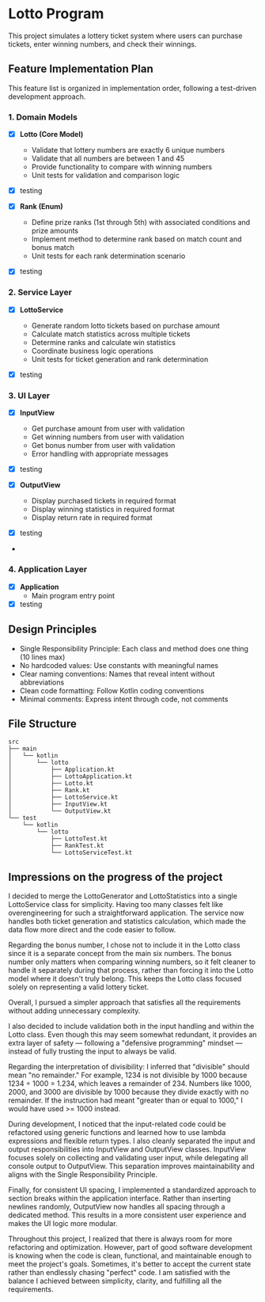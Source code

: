 # Lotto Program

This project simulates a lottery ticket system where users can purchase tickets, enter winning numbers, and check their winnings.

## Feature Implementation Plan

This feature list is organized in implementation order, following a test-driven development approach.

### 1. Domain Models

- [x] **Lotto (Core Model)**
  - Validate that lottery numbers are exactly 6 unique numbers
  - Validate that all numbers are between 1 and 45
  - Provide functionality to compare with winning numbers
  - Unit tests for validation and comparison logic

- [x] testing

- [x] **Rank (Enum)**
  - Define prize ranks (1st through 5th) with associated conditions and prize amounts
  - Implement method to determine rank based on match count and bonus match
  - Unit tests for each rank determination scenario

- [x] testing

### 2. Service Layer

- [x] **LottoService**
  - Generate random lotto tickets based on purchase amount
  - Calculate match statistics across multiple tickets
  - Determine ranks and calculate win statistics
  - Coordinate business logic operations
  - Unit tests for ticket generation and rank determination

- [x] testing

### 3. UI Layer

- [x] **InputView**
  - Get purchase amount from user with validation
  - Get winning numbers from user with validation
  - Get bonus number from user with validation
  - Error handling with appropriate messages

- [x] testing

- [x] **OutputView**
  - Display purchased tickets in required format
  - Display winning statistics in required format
  - Display return rate in required format

- [x] testing
- 
### 4. Application Layer

- [x] **Application**
  - Main program entry point
- [x] testing
 
## Design Principles

- Single Responsibility Principle: Each class and method does one thing (10 lines max)
- No hardcoded values: Use constants with meaningful names
- Clear naming conventions: Names that reveal intent without abbreviations
- Clean code formatting: Follow Kotlin coding conventions
- Minimal comments: Express intent through code, not comments

## File Structure
```
src
├── main
│   └── kotlin
│       └── lotto
│           ├── Application.kt
│           ├── LottoApplication.kt
│           ├── Lotto.kt
│           ├── Rank.kt              
│           ├── LottoService.kt      
│           ├── InputView.kt         
│           └── OutputView.kt        
└── test
    └── kotlin
        └── lotto
            ├── LottoTest.kt
            ├── RankTest.kt          
            └── LottoServiceTest.kt   
```

## Impressions on the progress of the project

I decided to merge the LottoGenerator and LottoStatistics into a single LottoService class for simplicity. Having too many classes felt like overengineering for such a straightforward application. The service now handles both ticket generation and statistics calculation, which made the data flow more direct and the code easier to follow.

Regarding the bonus number, I chose not to include it in the Lotto class since it is a separate concept from the main six numbers. The bonus number only matters when comparing winning numbers, so it felt cleaner to handle it separately during that process, rather than forcing it into the Lotto model where it doesn't truly belong. This keeps the Lotto class focused solely on representing a valid lottery ticket.

Overall, I pursued a simpler approach that satisfies all the requirements without adding unnecessary complexity.

I also decided to include validation both in the input handling and within the Lotto class. Even though this may seem somewhat redundant, it provides an extra layer of safety — following a "defensive programming" mindset — instead of fully trusting the input to always be valid.

Regarding the interpretation of divisibility: I inferred that "divisible" should mean "no remainder." For example, 1234 is not divisible by 1000 because 1234 ÷ 1000 = 1.234, which leaves a remainder of 234. Numbers like 1000, 2000, and 3000 are divisible by 1000 because they divide exactly with no remainder. If the instruction had meant "greater than or equal to 1000," I would have used >= 1000 instead.

During development, I noticed that the input-related code could be refactored using generic functions and learned how to use lambda expressions and flexible return types. I also cleanly separated the input and output responsibilities into InputView and OutputView classes. InputView focuses solely on collecting and validating user input, while delegating all console output to OutputView. This separation improves maintainability and aligns with the Single Responsibility Principle.

Finally, for consistent UI spacing, I implemented a standardized approach to section breaks within the application interface. Rather than inserting newlines randomly, OutputView now handles all spacing through a dedicated method. This results in a more consistent user experience and makes the UI logic more modular.

Throughout this project, I realized that there is always room for more refactoring and optimization. However, part of good software development is knowing when the code is clean, functional, and maintainable enough to meet the project's goals. Sometimes, it's better to accept the current state rather than endlessly chasing "perfect" code. I am satisfied with the balance I achieved between simplicity, clarity, and fulfilling all the requirements.